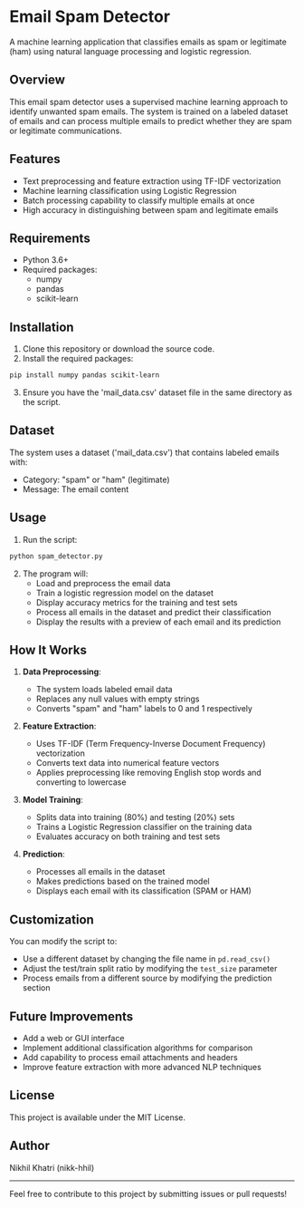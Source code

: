 # Email Spam Detector

A machine learning application that classifies emails as spam or legitimate (ham) using natural language processing and logistic regression.

## Overview

This email spam detector uses a supervised machine learning approach to identify unwanted spam emails. The system is trained on a labeled dataset of emails and can process multiple emails to predict whether they are spam or legitimate communications.

## Features

- Text preprocessing and feature extraction using TF-IDF vectorization
- Machine learning classification using Logistic Regression
- Batch processing capability to classify multiple emails at once
- High accuracy in distinguishing between spam and legitimate emails

## Requirements

- Python 3.6+
- Required packages:
  - numpy
  - pandas
  - scikit-learn

## Installation

1. Clone this repository or download the source code.
2. Install the required packages:

```bash
pip install numpy pandas scikit-learn
```

3. Ensure you have the 'mail_data.csv' dataset file in the same directory as the script.

## Dataset

The system uses a dataset ('mail_data.csv') that contains labeled emails with:
- Category: "spam" or "ham" (legitimate)
- Message: The email content

## Usage

1. Run the script:

```bash
python spam_detector.py
```

2. The program will:
   - Load and preprocess the email data
   - Train a logistic regression model on the dataset
   - Display accuracy metrics for the training and test sets
   - Process all emails in the dataset and predict their classification
   - Display the results with a preview of each email and its prediction

## How It Works

1. **Data Preprocessing**:
   - The system loads labeled email data
   - Replaces any null values with empty strings
   - Converts "spam" and "ham" labels to 0 and 1 respectively

2. **Feature Extraction**:
   - Uses TF-IDF (Term Frequency-Inverse Document Frequency) vectorization
   - Converts text data into numerical feature vectors
   - Applies preprocessing like removing English stop words and converting to lowercase

3. **Model Training**:
   - Splits data into training (80%) and testing (20%) sets
   - Trains a Logistic Regression classifier on the training data
   - Evaluates accuracy on both training and test sets

4. **Prediction**:
   - Processes all emails in the dataset
   - Makes predictions based on the trained model
   - Displays each email with its classification (SPAM or HAM)

## Customization

You can modify the script to:
- Use a different dataset by changing the file name in `pd.read_csv()`
- Adjust the test/train split ratio by modifying the `test_size` parameter
- Process emails from a different source by modifying the prediction section

## Future Improvements

- Add a web or GUI interface
- Implement additional classification algorithms for comparison
- Add capability to process email attachments and headers
- Improve feature extraction with more advanced NLP techniques

## License

This project is available under the MIT License.

## Author

Nikhil Khatri (nikk-hhil)

---

Feel free to contribute to this project by submitting issues or pull requests!